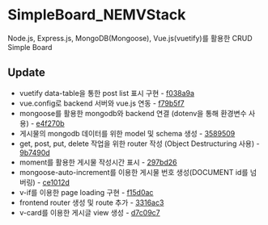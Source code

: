 # SimpleBoard_NEMVStack

Node.js, Express.js, MongoDB(Mongoose), Vue.js(vuetify)를 활용한 CRUD Simple Board

## Update

- vuetify data-table을 통한 post list 표시 구현 - [f038a9a](https://github.com/vividswan/SimpleBoard_NEMVStack/commit/f038a9af916b4159d960caae3baf837f183e8300)<br>
- vue.config로 backend 서버와 vue.js 연동 - [f79b5f7](https://github.com/vividswan/SimpleBoard_NEMVStack/commit/f79b5f75c3c5fd2048bb046a79459a096c3d703b)<br>
- mongoose를 활용한 mongodb와 backend 연결 (dotenv을 통해 환경변수 사용) - [e4f270b](https://github.com/vividswan/SimpleBoard_NEMVStack/commit/e4f270b1f1b1b347d7a7c7aa40de79afe4893a84)<br>
- 게시물의 mongodb 데이터를 위한 model 및 schema 생성 - [3589509](https://github.com/vividswan/SimpleBoard_NEMVStack/commit/35895091eb8703e24e6ba87588d4b51fc8b7a1e3)<br>
- get, post, put, delete 작업을 위한 router 작성 (Object Destructuring 사용) - [9b7490d](https://github.com/vividswan/SimpleBoard_NEMVStack/commit/9b7490d8af078dec3ab810f43811372723f9cf36)<br>
- moment를 활용한 게시물 작성시간 표시 - [297bd26](https://github.com/vividswan/SimpleBoard_NEMVStack/commit/297bd260bf6fe1cda6ed06d5b75736fc65e87c05)<br>
- mongoose-auto-increment를 이용한 게시물 번호 생성(DOCUMENT id를 넘버링) - [ce1012d](https://github.com/vividswan/SimpleBoard_NEMVStack/commit/ce1012dbb8a8c5469cf2b97526e03b7f74291a1d)<br>
- v-if를 이용한 page loading 구현 - [f15d0ac](https://github.com/vividswan/SimpleBoard_NEMVStack/commit/f15d0acd573d06ee649fd378d61c9b3c5968c181)<br>
- frontend router 생성 및 route 추가 - [3316ac3](https://github.com/vividswan/SimpleBoard_NEMVStack/commit/3316ac3842ff38e073effd1a4a6914bf6f505915)
- v-card를 이용한 게시글 view 생성 - [d7c09c7](https://github.com/vividswan/SimpleBoard_NEMVStack/commit/d7c09c773797a04b643de9f1c46d50c664f13dc0)
